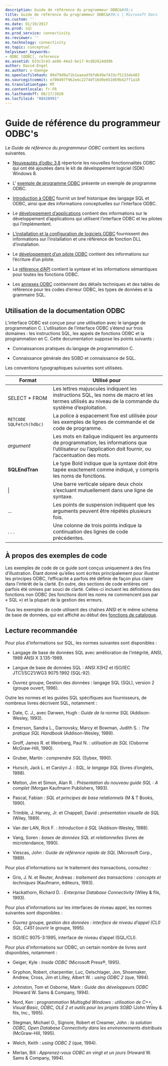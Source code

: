 ```yaml
---
description: Guide de référence du programmeur ODBC&#39;s
title: Guide de référence du programmeur ODBC&#39;s | Microsoft Docs
ms.custom: ''
ms.date: 01/19/2017
ms.prod: sql
ms.prod_service: connectivity
ms.reviewer: ''
ms.technology: connectivity
ms.topic: conceptual
helpviewer_keywords:
- ODBC [ODBC], reference
ms.assetid: b33c3c43-ae66-44a3-be17-9cd82624dd96
author: David-Engel
ms.author: v-daenge
ms.openlocfilehash: 09d79d9a71b1eaeadf6fd649e7433cf5133de403
ms.sourcegitcommit: e700497f962e4c2274df16d9e651059b42ff1a10
ms.translationtype: MT
ms.contentlocale: fr-FR
ms.lasthandoff: 08/17/2020
ms.locfileid: "88428991"
---
```

# <a name="odbc-programmer39s-reference"></a>Guide de référence du programmeur ODBC&#39;s
Le *Guide de référence du programmeur ODBC* contient les sections suivantes.  
  
-   [Nouveautés d’odbc 3,8](../../odbc/reference/what-s-new-in-odbc-3-8.md) répertorie les nouvelles fonctionnalités ODBC qui ont été ajoutées dans le kit de développement logiciel (SDK) Windows 8.  
  
-   L' [exemple de programme ODBC](../../odbc/reference/sample-odbc-program.md) présente un exemple de programme ODBC.  
  
-   [Introduction à ODBC](../../odbc/reference/introduction-to-odbc.md) fournit un bref historique des langage SQL et ODBC, ainsi que des informations conceptuelles sur l’interface ODBC.  
  
-   Le [développement d’applications](../../odbc/reference/develop-app/developing-applications.md) contient des informations sur le développement d’applications qui utilisent l’interface ODBC et les pilotes qui l’implémentent.  
  
-   [L’installation et la configuration de logiciels ODBC](../../odbc/reference/install/installing-and-configuring-the-odbc-software.md) fournissent des informations sur l’installation et une référence de fonction DLL d’installation.  
  
-   Le [développement d’un pilote ODBC](../../odbc/reference/develop-driver/developing-an-odbc-driver.md) contient des informations sur l’écriture d’un pilote.  
  
-   La [référence d’API](../../odbc/reference/syntax/odbc-reference.md) contient la syntaxe et les informations sémantiques pour toutes les fonctions ODBC.  
  
-   Les [annexes ODBC](../../odbc/reference/appendixes/odbc-appendixes.md) contiennent des détails techniques et des tables de référence pour les codes d’erreur ODBC, les types de données et la grammaire SQL.  
  
## <a name="working-with-the-odbc-documentation"></a>Utilisation de la documentation ODBC  
 L’interface ODBC est conçue pour une utilisation avec le langage de programmation C. L’utilisation de l’interface ODBC s’étend sur trois domaines : les instructions SQL, les appels de fonctions ODBC et la programmation en C. Cette documentation suppose les points suivants :  
  
-   Connaissances pratiques du langage de programmation C.  
  
-   Connaissance générale des SGBD et connaissance de SQL.  
  
 Les conventions typographiques suivantes sont utilisées.  
  
|Format|Utilisé pour|  
|------------|--------------|  
|SELECT * FROM|Les lettres majuscules indiquent les instructions SQL, les noms de macro et les termes utilisés au niveau de la commande du système d’exploitation.|  
|`RETCODE SQLFetch(hdbc)`|La police à espacement fixe est utilisée pour les exemples de lignes de commande et de code de programme.|  
|*argument*|Les mots en italique indiquent les arguments de programmation, les informations que l’utilisateur ou l’application doit fournir, ou l’accentuation des mots.|  
|**SQLEndTran**|Le type Bold indique que la syntaxe doit être tapée exactement comme indiqué, y compris les noms de fonctions.|  
|&#124;|Une barre verticale sépare deux choix s’excluant mutuellement dans une ligne de syntaxe.|  
|...|Les points de suspension indiquent que les arguments peuvent être répétés plusieurs fois.|  
|. . .|Une colonne de trois points indique la continuation des lignes de code précédentes.|  
  
## <a name="about-the-code-examples"></a>À propos des exemples de code  
 Les exemples de code de ce guide sont conçus uniquement à des fins d’illustration. Étant donné qu’elles sont écrites principalement pour illustrer les principes ODBC, l’efficacité a parfois été définie de façon plus claire dans l’intérêt de la clarté. En outre, des sections de code entières ont parfois été omises par souci de clarté. Celles-ci incluent les définitions des fonctions non ODBC (les fonctions dont les noms ne commencent pas par « SQL ») et la plupart de la gestion des erreurs.  
  
 Tous les exemples de code utilisent des chaînes ANSI et le même schéma de base de données, qui est affiché au début des [fonctions de catalogue](../../odbc/reference/develop-app/catalog-functions.md).  
  
## <a name="recommended-reading"></a>Lecture recommandée  
 Pour plus d’informations sur SQL, les normes suivantes sont disponibles :  
  
-   Langage de base de données SQL avec amélioration de l’intégrité, ANSI, 1989 ANSI X 3.135-1989.  
  
-   Langue de base de données SQL : ANSI X3H2 et ISO/IEC JTC1/SC21/WG3 9075:1992 (SQL-92).  
  
-   Ouvrez groupe, Gestion des données : langage SQL (SQL), version 2 (groupe ouvert, 1996).  
  
 Outre les normes et les guides SQL spécifiques aux fournisseurs, de nombreux livres décrivent SQL, notamment :  
  
-   Date, C. J., avec Darwen, Hugh : *Guide de la norme SQL* (Addison-Wesley, 1993).  
  
-   Emerson, Sandra L., Darnovsky, Marcy et Bowman, Judith S. : *The pratique SQL Handbook* (Addison-Wesley, 1989).  
  
-   Groff, James R. et Weinberg, Paul N. : *utilisation de SQL* (Osborne McGraw-Hill, 1990).  
  
-   Gruber, Martin : *comprendre SQL* (Sybex, 1990).  
  
-   Hursch, Jack L. et Carolyn J. : *SQL, le langage SQL* (livres d’onglets, 1988).  
  
-   Melton, Jim et Simon, Alan R. : *Présentation du nouveau guide SQL : A complet* (Morgan Kaufmann Publishers, 1993).  
  
-   Pascal, Fabian : *SQL et principes de base relationnels* (M & T Books, 1990).  
  
-   Trimble, J. Harvey, Jr. et Chappell, David : *présentation visuelle de SQL* (Wiley, 1989).  
  
-   Van der LAN, Rick F. : *Introduction à SQL* (Addison-Wesley, 1988).  
  
-   Vang, Soren : *bases de données SQL et relationnelles* (livres de microtendance, 1990).  
  
-   Viescas, John : *Guide de référence rapide de SQL* (Microsoft Corp., 1989).  
  
 Pour plus d’informations sur le traitement des transactions, consultez :  
  
-   Gris, J. N. et Reuter, Andreas : *traitement des transactions : concepts et techniques* (Kaufmann, éditeurs, 1993).  
  
-   Hackathorn, Richard D. : *Enterprise Database Connectivity* (Wiley & fils, 1993).  
  
 Pour plus d’informations sur les interfaces de niveau appel, les normes suivantes sont disponibles :  
  
-   Ouvrez groupe, *gestion des données : interface de niveau d’appel (CLI) SQL, C451* (ouvrir le groupe, 1995).  
  
-   ISO/IEC 9075-3:1995, interface de niveau d’appel (SQL/CLI).  
  
 Pour plus d’informations sur ODBC, un certain nombre de livres sont disponibles, notamment :  
  
-   Geiger, Kyle : *Inside ODBC* (Microsoft Press®, 1995).  
  
-   Gryphon, Robert, charpentier, Luc, Oelschlager, Jon, Shoemaker, Andrew, Cross, Jim et Lilley, Albert W. : *using ODBC 2* (que, 1994).  
  
-   Johnston, Tom et Osborne, Mark : *Guide des développeurs ODBC* (Howard W. Sams & Company, 1994).  
  
-   Nord, Ken : *programmation Multisgbd Windows : utilisation de C++, Visual Basic, ODBC, OLE 2 et outils pour les projets SGBD* (John Wiley & fils, Inc., 1995).  
  
-   Stegman, Michael O., Signore, Robert et Creamer, John : *la solution ODBC, Open Database Connectivity dans les environnements distribués* (McGraw-Hill, 1995).  
  
-   Welch, Keith : *using ODBC 2* (que, 1994).  
  
-   Merlan, Bill : *Apprenez-vous ODBC en vingt et un jours* (Howard W. Sams & Company, 1994).

